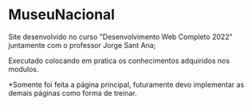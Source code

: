 # MuseuNacional
Site desenvolvido no curso "Desenvolvimento Web Completo 2022" juntamente com o professor Jorge Sant Ana;

Executado colocando em pratica os conhecimentos adquiridos nos modulos.

*Somente foi feita a página principal, futuramente devo implementar as demais páginas como forma de treinar.

